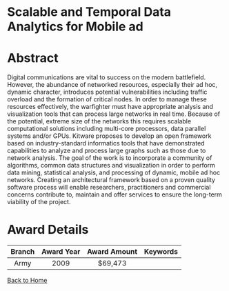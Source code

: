 
Scalable and Temporal Data Analytics for Mobile ad
==================================================

# Abstract


Digital communications are vital to success on the modern battlefield. However, the abundance of networked resources, especially their ad hoc, dynamic character, introduces potential vulnerabilities including traffic overload and the formation of critical nodes. In order to manage these resources effectively, the warfighter must have appropriate analysis and visualization tools that can process large networks in real time. Because of the potential, extreme size of the networks this requires scalable computational solutions including multi-core processors, data parallel systems and/or GPUs. Kitware proposes to develop an open framework based on industry-standard informatics tools that have demonstrated capabilities to analyze and process large graphs such as those due to network analysis. The goal of the work is to incorporate a community of algorithms, common data structures and visualization in order to perform data mining, statistical analysis, and processing of dynamic, mobile ad hoc networks. Creating an architectural framework based on a proven quality software process will enable researchers, practitioners and commercial concerns contribute to, maintain and offer services to ensure the long-term viability of the project.  

# Award Details

|Branch|Award Year|Award Amount|Keywords|
| :---: | :---: | :---: | :---: |
|Army|2009|$69,473||
  
  


[Back to Home](https://github.com/chrischow/dod_sbir_awards/CC/#981)